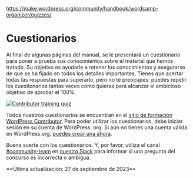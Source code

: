 https://make.wordpress.org/community/handbook/wordcamp-organizer/quizzes/

# Cuestionarios

Al final de algunas páginas del manual, se le presentará un cuestionario para poner a prueba sus conocimientos sobre el material que hemos tratado. Su objetivo es ayudarle a retener los conocimientos y asegurarse de que se ha fijado en todos los detalles importantes. Tienes que acertar todas las respuestas para superarlo, pero no te preocupes: puedes repetir los cuestionarios tantas veces como quieras para alcanzar el ambicioso objetivo de aprobar el 100%.

[![Contributor training quiz](https://make.wordpress.org/community/files/2021/05/contributor-training-quizzes-698x1024.png)](https://make.wordpress.org/community/files/2021/05/contributor-training-quizzes.png)

Todos nuestros cuestionarios se encuentran en el [sitio de formación WordPress Contributor](https://wordpress.org/contributor-training/). Para poder utilizar los cuestionarios, debe iniciar sesión en su cuenta de WordPress. org. Si aún no tienes una cuenta válida en WordPress.org, [puedes crear una ahora](https://login.wordpress.org/register).

Buena suerte con los cuestionarios. Y, por favor, utiliza el canal [#community-team](https://wordpress.slack.com/archives/C037W5S7X) en [nuestro Slack](https://chat.wordpress.org) para informar si una pregunta del concurso es incorrecta o ambigua.

==Última actualización: 27 de septiembre de 2023==